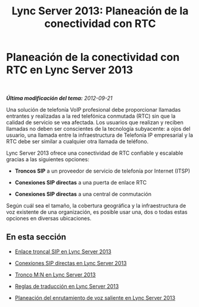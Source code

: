 ﻿---
title: 'Lync Server 2013: Planeación de la conectividad con RTC'
TOCTitle: Planeación de la conectividad con RTC
ms:assetid: 280f684a-740a-443d-8ecf-574241382a42
ms:mtpsurl: https://technet.microsoft.com/es-es/library/Gg425749(v=OCS.15)
ms:contentKeyID: 48274739
ms.date: 01/07/2017
mtps_version: v=OCS.15
ms.translationtype: HT
---

# Planeación de la conectividad con RTC en Lync Server 2013

 

_**Última modificación del tema:** 2012-09-21_

Una solución de telefonía VoIP profesional debe proporcionar llamadas entrantes y realizadas a la red telefónica conmutada (RTC) sin que la calidad de servicio se vea afectada. Los usuarios que realizan y reciben llamadas no deben ser conscientes de la tecnología subyacente: a ojos del usuario, una llamada entre la infraestructura de Telefonía IP empresarial y la RTC debe ser similar a cualquier otra llamada de teléfono.

Lync Server 2013 ofrece una conectividad de RTC confiable y escalable gracias a las siguientes opciones:

  - **Troncos SIP** a un proveedor de servicio de telefonía por Internet (ITSP)

  - **Conexiones SIP directas** a una puerta de enlace RTC

  - **Conexiones SIP directas** a una central de conmutación

Según cuál sea el tamaño, la cobertura geográfica y la infraestructura de voz existente de una organización, es posible usar una, dos o todas estas opciones en diversas ubicaciones.

## En esta sección

  - [Enlace troncal SIP en Lync Server 2013](lync-server-2013-sip-trunking.md)

  - [Conexiones SIP directas en Lync Server 2013](lync-server-2013-direct-sip-connections.md)

  - [Tronco M:N en Lync Server 2013](lync-server-2013-m-n-trunk.md)

  - [Reglas de traducción en Lync Server 2013](lync-server-2013-translation-rules.md)

  - [Planeación del enrutamiento de voz saliente en Lync Server 2013](lync-server-2013-planning-outbound-voice-routing.md)

